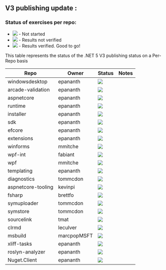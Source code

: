 ## V3 publishing update :

### Status of exercises per repo:
- ![][red] - Not started
- ![][yellow] - Results not verified
- ![][green] - Results verified. Good to go!

This table represents the status of the .NET 5 V3 publishing status on a Per-Repo basis

| Repo                | Owner        | Status       | Notes                                |
| ------------------  | -------------|--------------|--------------------------------------|
| windowsdesktop      | epananth     | ![][green]   |                                      |
| arcade-validation   | epananth     | ![][green]   |                                      |
| aspnetcore          | epananth     | ![][green]   |                                      |
| runtime             | epananth     | ![][green]   |                                      |
| installer           | epananth     | ![][green]   |                                      |
| sdk                 | epananth     | ![][green]   |                                      |
| efcore              | epananth     | ![][green]   |                                      |
| extensions          | epananth     | ![][green]   |                                      |
| winforms            | mmitche      | ![][green]   |                                      |
| wpf-int             | fabiant      | ![][red]     |                                      |
| wpf                 | mmitche      | ![][green]   |                                      |
| templating          | epananth     | ![][green]   |                                      |
| diagnostics         | tommcdon     | ![][red]     |                                      |
| aspnetcore-tooling  | kevinpi      | ![][red]     |                                      |
| fsharp              | brettfo      | ![][red]     |                                      |
| symuploader         | tommcdon     | ![][red]     |                                      |
| symstore            | tommcdon     | ![][red]     |                                      |
| sourcelink          | tmat         | ![][red]     |                                      |
| clrmd               | leculver     | ![][red]     |                                      |
| msbuild             | marcpopMSFT  | ![][red]     |                                      |
| xliff-tasks         | epananth     | ![][red]     |                                      |
| roslyn-analyzer     | epananth     | ![][green]   |                                      |
| Nuget.Client        | epananth     | ![][red]     |                                      |

[red]: https://individual.icons-land.com/IconsPreview/Sport/PNG/16x16/Ball_Red.png
[green]: https://individual.icons-land.com/IconsPreview/Sport/PNG/16x16/Ball_Green.png
[yellow]: https://individual.icons-land.com/IconsPreview/Sport/PNG/16x16/Ball_Yellow.png
